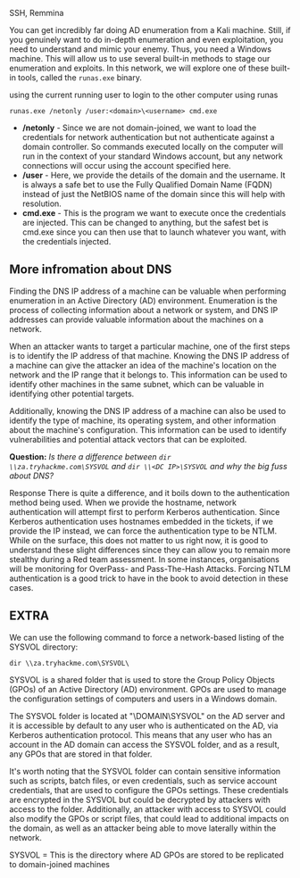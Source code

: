 
SSH, Remmina


You can get incredibly far doing AD enumeration from a Kali machine. Still, if you genuinely want to do in-depth enumeration and even exploitation, you need to understand and mimic your enemy. Thus, you need a Windows machine. This will allow us to use several built-in methods to stage our enumeration and exploits. In this network, we will explore one of these built-in tools, called the `runas.exe` binary.

using the current running user to login to the other computer using runas

```
runas.exe /netonly /user:<domain>\<username> cmd.exe
```
-   **/netonly** - Since we are not domain-joined, we want to load the credentials for network authentication but not authenticate against a domain controller. So commands executed locally on the computer will run in the context of your standard Windows account, but any network connections will occur using the account specified here.
-   **/user** - Here, we provide the details of the domain and the username. It is always a safe bet to use the Fully Qualified Domain Name (FQDN) instead of just the NetBIOS name of the domain since this will help with resolution.
-   **cmd.exe** - This is the program we want to execute once the credentials are injected. This can be changed to anything, but the safest bet is cmd.exe since you can then use that to launch whatever you want, with the credentials injected.


## More infromation about DNS

Finding the DNS IP address of a machine can be valuable when performing enumeration in an Active Directory (AD) environment. Enumeration is the process of collecting information about a network or system, and DNS IP addresses can provide valuable information about the machines on a network.

When an attacker wants to target a particular machine, one of the first steps is to identify the IP address of that machine. Knowing the DNS IP address of a machine can give the attacker an idea of the machine's location on the network and the IP range that it belongs to. This information can be used to identify other machines in the same subnet, which can be valuable in identifying other potential targets.

Additionally, knowing the DNS IP address of a machine can also be used to identify the type of machine, its operating system, and other information about the machine's configuration. This information can be used to identify vulnerabilities and potential attack vectors that can be exploited.


**Question:** _Is there a difference between_ _`dir \\za.tryhackme.com\SYSVOL` and `dir \\<DC IP>\SYSVOL`_ _and why the big fuss about DNS?_

Response
	There is quite a difference, and it boils down to the authentication method being used. When we provide the hostname, network authentication will attempt first to perform Kerberos authentication. Since Kerberos authentication uses hostnames embedded in the tickets, if we provide the IP instead, we can force the authentication type to be NTLM. While on the surface, this does not matter to us right now, it is good to understand these slight differences since they can allow you to remain more stealthy during a Red team assessment. In some instances, organisations will be monitoring for OverPass- and Pass-The-Hash Attacks. Forcing NTLM authentication is a good trick to have in the book to avoid detection in these cases.



## EXTRA

We can use the following command to force a network-based listing of the SYSVOL directory:

```
dir \\za.tryhackme.com\SYSVOL\
```

SYSVOL is a shared folder that is used to store the Group Policy Objects (GPOs) of an Active Directory (AD) environment. GPOs are used to manage the configuration settings of computers and users in a Windows domain.

The SYSVOL folder is located at "\DOMAIN\SYSVOL" on the AD server and it is accessible by default to any user who is authenticated on the AD, via Kerberos authentication protocol. This means that any user who has an account in the AD domain can access the SYSVOL folder, and as a result, any GPOs that are stored in that folder.

It's worth noting that the SYSVOL folder can contain sensitive information such as scripts, batch files, or even credentials, such as service account credentials, that are used to configure the GPOs settings. These credentials are encrypted in the SYSVOL but could be decrypted by attackers with access to the folder. Additionally, an attacker with access to SYSVOL could also modify the GPOs or script files, that could lead to additional impacts on the domain, as well as an attacker being able to move laterally within the network.

SYSVOL = This is the directory where AD GPOs are stored to be replicated to domain-joined machines